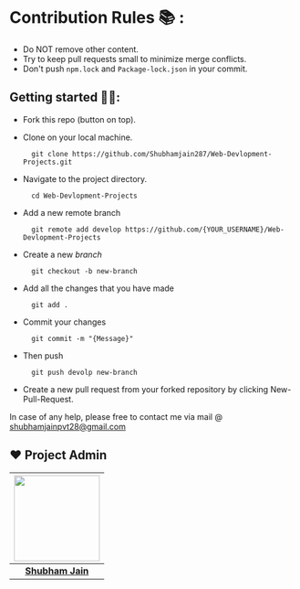 # Contribution Rules :books: :

- Do NOT remove other content.
- Try to keep pull requests small to minimize merge conflicts.
- Don't push `npm.lock` and `Package-lock.json` in your commit.

## Getting started 🤩🤟:

- Fork this repo (button on top).
- Clone on your local machine.

        git clone https://github.com/Shubhamjain287/Web-Devlopment-Projects.git
- Navigate to the project directory.

        cd Web-Devlopment-Projects
- Add a new remote branch 

        git remote add develop https://github.com/{YOUR_USERNAME}/Web-Devlopment-Projects

- Create a new *branch*

        git checkout -b new-branch

- Add all the changes that you have made

        git add .

- Commit your changes 

        git commit -m "{Message}"
- Then push

        git push devolp new-branch
    
- Create a new pull request from your forked repository by clicking New-Pull-Request.

 In case of any help, please free to contact me via mail @ shubhamjainpvt28@gmail.com
 
## ❤️ Project Admin

|                                     <a href="https://github.com/Shubhamjain287"><img src="https://1.bp.blogspot.com/-23yVlT_sCP4/YLS4fGUfbPI/AAAAAAAAHvo/TkZ2xSnXTHs2XRlRa3q4do5tgfvjozaSwCLcBGAsYHQ/s320/PicsArt_05-31-03.50.1" width=150px height=150px /></a>                                      |
| :-----------------------------------------------------------------------------------------------------------------------------------------------------------------------------------------------------------------------------------------------------------------: |
|                                                                                      **[Shubham Jain](https://www.linkedin.com/in/shubham-jain-b86284213/)**                                                                                    |

